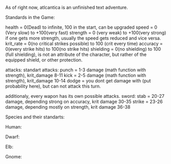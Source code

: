 As of right now, atlcantica is an unfinished text adventure.


Standards in the Game:

health = 0(Dead) to infinite, 100 in the start, can be upgraded
speed = 0 (Very slow) to +100(very fast)
strength = 0 (very weak) to +100(very strong)
    if one gets more strength, usually the speed
    gets reduced and vice versa.
krit_rate = 0(no critical strikes possible) to 100 (crit every time)
accuracy = 0(every strike hits) to 100(no strike hits)
shielding = 0(no shielding) to 100 (full shielding), is not an attribute of the character, but rather of the equipped shield, or other protection.

attacks:
    standart attacks:
    punch = 1-3 damage (math function with strength), krit_damage 8-11
    kick = 2-5 damage (math function with strength), krit_damage 10-14
    dodge = you dont get damage with (put probability here), but can not attack this turn.
    
additionaly, every wapon has its own possible attacks.
    sword:
        stab = 20-27 damage, depending strong on accuracy, krit damage 30-35
        strike = 23-26 damage, depending mostly on strength, krit damage 36-38

Species and their standarts:

Human:

Dwarf:

Elb:

Gnome: